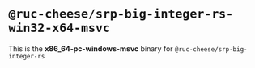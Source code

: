 # `@ruc-cheese/srp-big-integer-rs-win32-x64-msvc`

This is the **x86_64-pc-windows-msvc** binary for `@ruc-cheese/srp-big-integer-rs`
